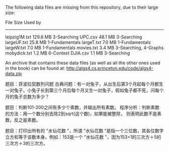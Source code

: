 The following data files are missing from this repository, due to their large size:

File                Size     Used by
-------------   --------     ---------------------
leipzig1M.txt   129.6 MB     3-Searching
UPC.csv          48.1 MB     3-Searching
largeUF.txt      25.8 MB     1-Fundamentals
largeT.txt        7.0 MB     1-Fundamentals
largeW.txt        7.0 MB     1-Fundamentals
movies.txt        3.4 MB     3-Searching, 4-Graphs
mobydick.txt      1.2 MB     6-Context
DJIA.csv          1.1 MB     3-Searching

An archive that contains these data files (as well as all the other ones used in the book) can be found at:
http://algs4.cs.princeton.edu/code/algs4-data.zip


题目：菲波拉契数列问题
古典问题：有一对兔子，从出生后第3个月起每个月都生一对兔子，小兔子长到第三个月后每个月又生一对兔子，假如兔子都不死，问每个月的兔子总数为多少？   

题目：判断101-200之间有多少个素数，并输出所有素数。
程序分析：判断素数的方法：用一个数分别去除2到sqrt(这个数)，如果能被整除， 则表明此数不是素数，反之是素数。

题目：打印出所有的 "水仙花数 "，所谓 "水仙花数 "是指一个三位数，其各位数字立方和等于该数本身。例如：153是一个 "水仙花数 "，因为153=1的三次方＋5的三次方＋3的三次方。









































  